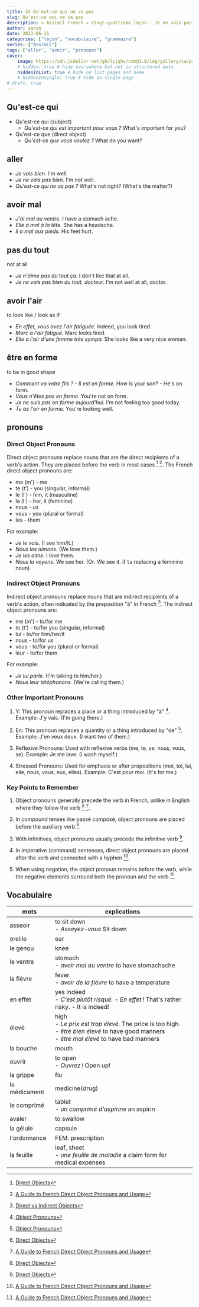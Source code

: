 ```yaml
---
title: 24 Qu'est-ce qui ne va pas
slug: Qu'est-ce qui ne va pas
description: « Assimil French » Vingt-quatrième leçon - Je ne vais pas bien du tout
author: aaron
date: 2023-06-15
categories: ["leçon", "vocabulaire", "grammaire"]
series: ["Assimil"]
tags: ["aller", "avoir", "pronouns"]
cover: 
    image: https://cdn.jsdelivr.net/gh/lijqhs/cdn@1.8/img/gallery/ca/priscilla-du-preez-v7MGxEZlJAI-unsplash.jpg
    # hidden: true # hide everywhere but not in structured data
    hiddenInList: true # hide on list pages and home
    # hiddenInSingle: true # hide on single page
# draft: true
---
```


## Qu'est-ce qui

- Qu'est-ce qui (subject)
  - *Qu'est-ce qui est important pour vous ?* What's important for you?
- Qu'est-ce que (direct object)
  - *Qu'est-ce que vous voulez ?* What do you want?

## aller

- *Je vais bien.* I'm well.
- *Je ne vais pas bien.* I'm not well.
- *Qu'est-ce qui ne va pas ?* What's not right? (What's the matter?)

## avoir mal

- *J'ai mal au ventre.* I have a stomach ache.
- *Elle a mal à la tête.* She has a headache.
- *Il a mal aux pieds.* His feet hurt.

## pas du tout

not at all

- *Je n'aime pas du tout ça.* I don't like that at all.
- *Je ne vais pas bien du tout, docteur.* I'm not well at all, doctor.

## avoir l'air

to look like / look as if

- *En effet, vous avez l'air fatiguée.* Indeed, you look tired.
- *Marc a l'air fatigué.* Marc looks tired.
- *Elle a l'air d'une femme très sympa.* She looks like a very nice woman.

## être en forme

to be in good shape

- *Comment va votre fils ? - Il est en forme.* How is your son? - He's on form.
- *Vous n'êtes pas en forme.* You're not on form.
- *Je ne suis pas en forme aujourd'hui.* I'm not feeling too good today.
- *Tu as l'air en forme.* You're looking well.

## pronouns

### Direct Object Pronouns

Direct object pronouns replace nouns that are the direct recipients of a verb's action. They are placed before the verb in most cases [^1] [^2]. The French direct object pronouns are:

- me (m') - me
- te (t') - you (singular, informal)
- le (l') - him, it (masculine)
- la (l') - her, it (feminine)
- nous - us
- vous - you (plural or formal)
- les - them

For example:
- *Je le vois.* (I see him/it.)
- *Nous les aimons.* (We love them.)
- *Je les aime.* I love them.
- *Nous la voyons.* We see her. (Or: We see it. if `la` replacing a feminine noun)

### Indirect Object Pronouns

Indirect object pronouns replace nouns that are indirect recipients of a verb's action, often indicated by the preposition "à" in French [^3]. The indirect object pronouns are:

- me (m') - to/for me
- te (t') - to/for you (singular, informal)
- lui - to/for him/her/it
- nous - to/for us
- vous - to/for you (plural or formal)
- leur - to/for them

For example:
- *Je lui parle.* (I'm talking to him/her.)
- *Nous leur téléphonons.* (We're calling them.)

### Other Important Pronouns

1. Y: This pronoun replaces a place or a thing introduced by "à" [^4].
   Example: J'y vais. (I'm going there.)

2. En: This pronoun replaces a quantity or a thing introduced by "de" [^4].
   Example: J'en veux deux. (I want two of them.)

3. Reflexive Pronouns: Used with reflexive verbs (me, te, se, nous, vous, se).
   Example: Je me lave. (I wash myself.)

4. Stressed Pronouns: Used for emphasis or after prepositions (moi, toi, lui, elle, nous, vous, eux, elles).
   Example: C'est pour moi. (It's for me.)

### Key Points to Remember

1. Object pronouns generally precede the verb in French, unlike in English where they follow the verb [^1] [^2].

2. In compound tenses like passé composé, object pronouns are placed before the auxiliary verb [^1].

3. With infinitives, object pronouns usually precede the infinitive verb [^1].

4. In imperative (command) sentences, direct object pronouns are placed after the verb and connected with a hyphen [^2].

5. When using negation, the object pronoun remains before the verb, while the negative elements surround both the pronoun and the verb [^2].


[^1]: [Direct Objects](https://www.lawlessfrench.com/grammar/direct-objects/)
[^2]: [A Guide to French Direct Object Pronouns and Usage](https://www.busuu.com/en/french/direct-object-pronouns)
[^3]: [Direct vs Indirect Objects](https://www.lawlessfrench.com/grammar/direct-vs-indirect-objects/)
[^4]: [Object Pronouns](https://www.frenchlearner.com/grammar/object-pronouns/)


## Vocabulaire

| mots | explications |
| ---- | ---- | 
| asseoir | to sit down <br> - *Asseyez-vous* Sit down |
| oreille | ear |
| le genou | knee |
| le ventre | stomach <br> - *avoir mal au ventre* to have stomachache |
| la fièvre | fever <br> - *avoir de la fièvre* to have a temperature |
| en effet | yes indeed <br> - *C'est plutôt risqué. - En effet !* That's rather risky. - It is indeed! |
| élevé | high <br> - *Le prix est trop élevé.* The price is too high. <br> - *être bien élevé* to have good manners <br> - *être mal élevé* to have bad manners |
| la bouche | mouth |
| ouvrir | to open <br> - *Ouvrez !* Open up! |
| la grippe | flu |
| le médicament | medicine(drug) |
| le comprimé | tablet <br> - *un comprimé d'aspirine* an aspirin |
| avaler | to swallow |
| la gélule | capsule |
| l'ordonnance | FEM. prescription |
| la feuille | leaf, sheet <br> - *une feuille de maladie* a claim form for medical expenses |